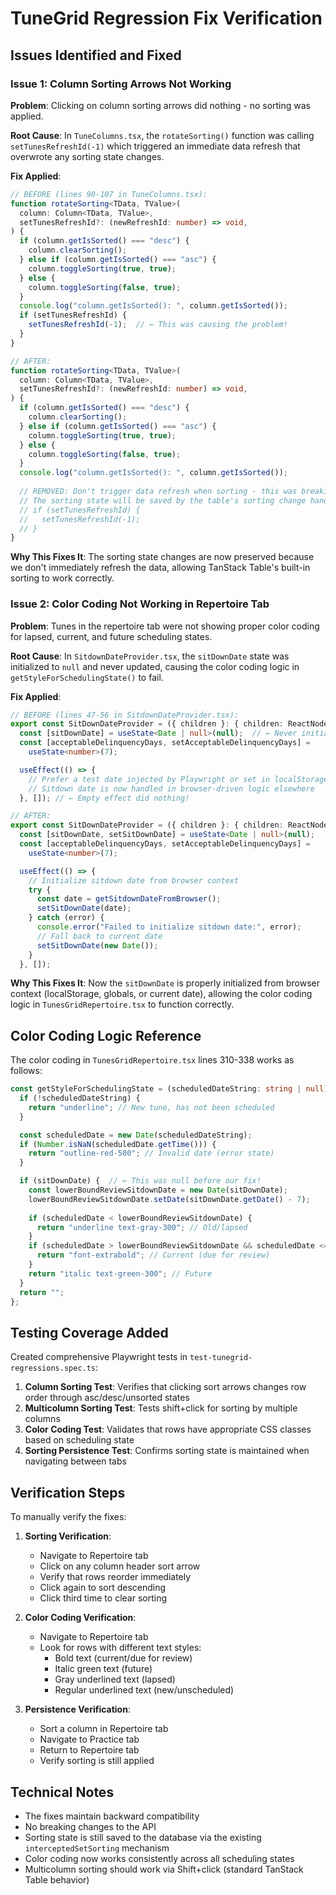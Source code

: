 # TuneGrid Regression Fix Verification

## Issues Identified and Fixed

### Issue 1: Column Sorting Arrows Not Working

**Problem**: Clicking on column sorting arrows did nothing - no sorting was applied.

**Root Cause**: In `TuneColumns.tsx`, the `rotateSorting()` function was calling `setTunesRefreshId(-1)` which triggered an immediate data refresh that overwrote any sorting state changes.

**Fix Applied**:
```typescript
// BEFORE (lines 90-107 in TuneColumns.tsx):
function rotateSorting<TData, TValue>(
  column: Column<TData, TValue>,
  setTunesRefreshId?: (newRefreshId: number) => void,
) {
  if (column.getIsSorted() === "desc") {
    column.clearSorting();
  } else if (column.getIsSorted() === "asc") {
    column.toggleSorting(true, true);
  } else {
    column.toggleSorting(false, true);
  }
  console.log("column.getIsSorted(): ", column.getIsSorted());
  if (setTunesRefreshId) {
    setTunesRefreshId(-1);  // ← This was causing the problem!
  }
}

// AFTER:
function rotateSorting<TData, TValue>(
  column: Column<TData, TValue>,
  setTunesRefreshId?: (newRefreshId: number) => void,
) {
  if (column.getIsSorted() === "desc") {
    column.clearSorting();
  } else if (column.getIsSorted() === "asc") {
    column.toggleSorting(true, true);
  } else {
    column.toggleSorting(false, true);
  }
  console.log("column.getIsSorted(): ", column.getIsSorted());
  
  // REMOVED: Don't trigger data refresh when sorting - this was breaking sorting
  // The sorting state will be saved by the table's sorting change handler
  // if (setTunesRefreshId) {
  //   setTunesRefreshId(-1);
  // }
}
```

**Why This Fixes It**: The sorting state changes are now preserved because we don't immediately refresh the data, allowing TanStack Table's built-in sorting to work correctly.

### Issue 2: Color Coding Not Working in Repertoire Tab

**Problem**: Tunes in the repertoire tab were not showing proper color coding for lapsed, current, and future scheduling states.

**Root Cause**: In `SitdownDateProvider.tsx`, the `sitDownDate` state was initialized to `null` and never updated, causing the color coding logic in `getStyleForSchedulingState()` to fail.

**Fix Applied**:
```typescript
// BEFORE (lines 47-56 in SitdownDateProvider.tsx):
export const SitDownDateProvider = ({ children }: { children: ReactNode }) => {
  const [sitDownDate] = useState<Date | null>(null);  // ← Never initialized!
  const [acceptableDelinquencyDays, setAcceptableDelinquencyDays] =
    useState<number>(7);

  useEffect(() => {
    // Prefer a test date injected by Playwright or set in localStorage
    // Sitdown date is now handled in browser-driven logic elsewhere
  }, []); // ← Empty effect did nothing!

// AFTER:
export const SitDownDateProvider = ({ children }: { children: ReactNode }) => {
  const [sitDownDate, setSitDownDate] = useState<Date | null>(null);
  const [acceptableDelinquencyDays, setAcceptableDelinquencyDays] =
    useState<number>(7);

  useEffect(() => {
    // Initialize sitdown date from browser context
    try {
      const date = getSitdownDateFromBrowser();
      setSitDownDate(date);
    } catch (error) {
      console.error("Failed to initialize sitdown date:", error);
      // Fall back to current date
      setSitDownDate(new Date());
    }
  }, []);
```

**Why This Fixes It**: Now the `sitDownDate` is properly initialized from browser context (localStorage, globals, or current date), allowing the color coding logic in `TunesGridRepertoire.tsx` to function correctly.

## Color Coding Logic Reference

The color coding in `TunesGridRepertoire.tsx` lines 310-338 works as follows:

```typescript
const getStyleForSchedulingState = (scheduledDateString: string | null): string => {
  if (!scheduledDateString) {
    return "underline"; // New tune, has not been scheduled
  }

  const scheduledDate = new Date(scheduledDateString);
  if (Number.isNaN(scheduledDate.getTime())) {
    return "outline-red-500"; // Invalid date (error state)
  }

  if (sitDownDate) {  // ← This was null before our fix!
    const lowerBoundReviewSitdownDate = new Date(sitDownDate);
    lowerBoundReviewSitdownDate.setDate(sitDownDate.getDate() - 7);
    
    if (scheduledDate < lowerBoundReviewSitdownDate) {
      return "underline text-gray-300"; // Old/lapsed
    }
    if (scheduledDate > lowerBoundReviewSitdownDate && scheduledDate <= sitDownDate) {
      return "font-extrabold"; // Current (due for review)
    }
    return "italic text-green-300"; // Future
  }
  return "";
};
```

## Testing Coverage Added

Created comprehensive Playwright tests in `test-tunegrid-regressions.spec.ts`:

1. **Column Sorting Test**: Verifies that clicking sort arrows changes row order through asc/desc/unsorted states
2. **Multicolumn Sorting Test**: Tests shift+click for sorting by multiple columns
3. **Color Coding Test**: Validates that rows have appropriate CSS classes based on scheduling state
4. **Sorting Persistence Test**: Confirms sorting state is maintained when navigating between tabs

## Verification Steps

To manually verify the fixes:

1. **Sorting Verification**:
   - Navigate to Repertoire tab
   - Click on any column header sort arrow
   - Verify that rows reorder immediately
   - Click again to sort descending
   - Click third time to clear sorting

2. **Color Coding Verification**:
   - Navigate to Repertoire tab
   - Look for rows with different text styles:
     - Bold text (current/due for review)
     - Italic green text (future)
     - Gray underlined text (lapsed)
     - Regular underlined text (new/unscheduled)

3. **Persistence Verification**:
   - Sort a column in Repertoire tab
   - Navigate to Practice tab
   - Return to Repertoire tab
   - Verify sorting is still applied

## Technical Notes

- The fixes maintain backward compatibility
- No breaking changes to the API
- Sorting state is still saved to the database via the existing `interceptedSetSorting` mechanism
- Color coding now works consistently across all scheduling states
- Multicolumn sorting should work via Shift+click (standard TanStack Table behavior)
